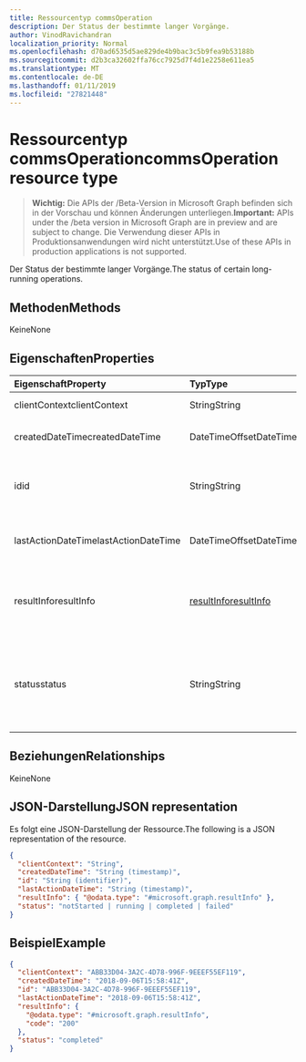```yaml
---
title: Ressourcentyp commsOperation
description: Der Status der bestimmte langer Vorgänge.
author: VinodRavichandran
localization_priority: Normal
ms.openlocfilehash: d70ad6535d5ae829de4b9bac3c5b9fea9b53188b
ms.sourcegitcommit: d2b3ca32602ffa76cc7925d7f4d1e2258e611ea5
ms.translationtype: MT
ms.contentlocale: de-DE
ms.lasthandoff: 01/11/2019
ms.locfileid: "27821448"
---
```

# <a name="commsoperation-resource-type"></a><span data-ttu-id="ac37d-103">Ressourcentyp commsOperation</span><span class="sxs-lookup"><span data-stu-id="ac37d-103">commsOperation resource type</span></span>

> <span data-ttu-id="ac37d-104">**Wichtig:** Die APIs der /Beta-Version in Microsoft Graph befinden sich in der Vorschau und können Änderungen unterliegen.</span><span class="sxs-lookup"><span data-stu-id="ac37d-104">**Important:** APIs under the /beta version in Microsoft Graph are in preview and are subject to change.</span></span> <span data-ttu-id="ac37d-105">Die Verwendung dieser APIs in Produktionsanwendungen wird nicht unterstützt.</span><span class="sxs-lookup"><span data-stu-id="ac37d-105">Use of these APIs in production applications is not supported.</span></span>

<span data-ttu-id="ac37d-106">Der Status der bestimmte langer Vorgänge.</span><span class="sxs-lookup"><span data-stu-id="ac37d-106">The status of certain long-running operations.</span></span>

## <a name="methods"></a><span data-ttu-id="ac37d-107">Methoden</span><span class="sxs-lookup"><span data-stu-id="ac37d-107">Methods</span></span>
<span data-ttu-id="ac37d-108">Keine</span><span class="sxs-lookup"><span data-stu-id="ac37d-108">None</span></span>

## <a name="properties"></a><span data-ttu-id="ac37d-109">Eigenschaften</span><span class="sxs-lookup"><span data-stu-id="ac37d-109">Properties</span></span>

| <span data-ttu-id="ac37d-110">Eigenschaft</span><span class="sxs-lookup"><span data-stu-id="ac37d-110">Property</span></span>           | <span data-ttu-id="ac37d-111">Typ</span><span class="sxs-lookup"><span data-stu-id="ac37d-111">Type</span></span>                        | <span data-ttu-id="ac37d-112">Beschreibung</span><span class="sxs-lookup"><span data-stu-id="ac37d-112">Description</span></span>                                                                     |
| :----------------- | :-------------------------- | :-------------------------------------------------------------------------------|
| <span data-ttu-id="ac37d-113">clientContext</span><span class="sxs-lookup"><span data-stu-id="ac37d-113">clientContext</span></span>      | <span data-ttu-id="ac37d-114">String</span><span class="sxs-lookup"><span data-stu-id="ac37d-114">String</span></span>                      | <span data-ttu-id="ac37d-115">Der Clientkontext.</span><span class="sxs-lookup"><span data-stu-id="ac37d-115">The client context.</span></span>                                                             |
| <span data-ttu-id="ac37d-116">createdDateTime</span><span class="sxs-lookup"><span data-stu-id="ac37d-116">createdDateTime</span></span>    | <span data-ttu-id="ac37d-117">DateTimeOffset</span><span class="sxs-lookup"><span data-stu-id="ac37d-117">DateTimeOffset</span></span>              | <span data-ttu-id="ac37d-118">Die Startzeit des Vorgangs.</span><span class="sxs-lookup"><span data-stu-id="ac37d-118">The start time of the operation.</span></span>                                                |
| <span data-ttu-id="ac37d-119">id</span><span class="sxs-lookup"><span data-stu-id="ac37d-119">id</span></span>                 | <span data-ttu-id="ac37d-120">String</span><span class="sxs-lookup"><span data-stu-id="ac37d-120">String</span></span>                      | <span data-ttu-id="ac37d-121">Die Vorgangs-ID. Schreibgeschützt.</span><span class="sxs-lookup"><span data-stu-id="ac37d-121">The operation id. Read-only.</span></span> <span data-ttu-id="ac37d-122">Server generiert wurde.</span><span class="sxs-lookup"><span data-stu-id="ac37d-122">Server generated.</span></span>                                  |
| <span data-ttu-id="ac37d-123">lastActionDateTime</span><span class="sxs-lookup"><span data-stu-id="ac37d-123">lastActionDateTime</span></span> | <span data-ttu-id="ac37d-124">DateTimeOffset</span><span class="sxs-lookup"><span data-stu-id="ac37d-124">DateTimeOffset</span></span>              | <span data-ttu-id="ac37d-125">Der Zeitpunkt der letzten Aktion des Vorgangs.</span><span class="sxs-lookup"><span data-stu-id="ac37d-125">The time of the last action of the operation.</span></span>                                   |
| <span data-ttu-id="ac37d-126">resultInfo</span><span class="sxs-lookup"><span data-stu-id="ac37d-126">resultInfo</span></span>         | [<span data-ttu-id="ac37d-127">resultInfo</span><span class="sxs-lookup"><span data-stu-id="ac37d-127">resultInfo</span></span>](resultinfo.md) | <span data-ttu-id="ac37d-128">Informationen zu den Ergebnissen.</span><span class="sxs-lookup"><span data-stu-id="ac37d-128">The result information.</span></span> <span data-ttu-id="ac37d-129">Schreibgeschützt.</span><span class="sxs-lookup"><span data-stu-id="ac37d-129">Read-only.</span></span> <span data-ttu-id="ac37d-130">Server generiert wurde.</span><span class="sxs-lookup"><span data-stu-id="ac37d-130">Server generated.</span></span>                            |
| <span data-ttu-id="ac37d-131">status</span><span class="sxs-lookup"><span data-stu-id="ac37d-131">status</span></span>             | <span data-ttu-id="ac37d-132">String</span><span class="sxs-lookup"><span data-stu-id="ac37d-132">String</span></span>                      | <span data-ttu-id="ac37d-133">Mögliche Werte: `notStarted`, `running`, `completed`, `failed`.</span><span class="sxs-lookup"><span data-stu-id="ac37d-133">Possible values are: `notStarted`, `running`, `completed`, `failed`.</span></span> <span data-ttu-id="ac37d-134">Schreibgeschützt.</span><span class="sxs-lookup"><span data-stu-id="ac37d-134">Read-only.</span></span> |

## <a name="relationships"></a><span data-ttu-id="ac37d-135">Beziehungen</span><span class="sxs-lookup"><span data-stu-id="ac37d-135">Relationships</span></span>
<span data-ttu-id="ac37d-136">Keine</span><span class="sxs-lookup"><span data-stu-id="ac37d-136">None</span></span>

## <a name="json-representation"></a><span data-ttu-id="ac37d-137">JSON-Darstellung</span><span class="sxs-lookup"><span data-stu-id="ac37d-137">JSON representation</span></span>

<span data-ttu-id="ac37d-138">Es folgt eine JSON-Darstellung der Ressource.</span><span class="sxs-lookup"><span data-stu-id="ac37d-138">The following is a JSON representation of the resource.</span></span>

<!-- {
  "blockType": "resource",
  "optionalProperties": [

  ],
  "@odata.type": "microsoft.graph.commsOperation"
}-->
```json
{
  "clientContext": "String",
  "createdDateTime": "String (timestamp)",
  "id": "String (identifier)",
  "lastActionDateTime": "String (timestamp)",
  "resultInfo": { "@odata.type": "#microsoft.graph.resultInfo" },
  "status": "notStarted | running | completed | failed"
}
```

## <a name="example"></a><span data-ttu-id="ac37d-139">Beispiel</span><span class="sxs-lookup"><span data-stu-id="ac37d-139">Example</span></span>

<!-- {
  "blockType": "example",
  "@odata.type": "microsoft.graph.commsOperation"
}-->
```json
{
  "clientContext": "ABB33D04-3A2C-4D78-996F-9EEEF55EF119",
  "createdDateTime": "2018-09-06T15:58:41Z",
  "id": "ABB33D04-3A2C-4D78-996F-9EEEF55EF119",
  "lastActionDateTime": "2018-09-06T15:58:41Z",
  "resultInfo": {
    "@odata.type": "#microsoft.graph.resultInfo",
    "code": "200"
  },
  "status": "completed"
}
```

<!-- uuid: 8fcb5dbc-d5aa-4681-8e31-b001d5168d79
2015-10-25 14:57:30 UTC -->
<!-- {
  "type": "#page.annotation",
  "description": "commsOperation resource",
  "keywords": "",
  "section": "documentation",
  "tocPath": ""
}-->
